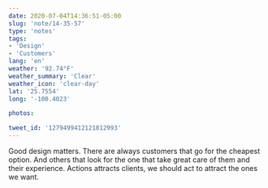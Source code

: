 ```yaml
---
date: 2020-07-04T14:36:51-05:00
slug: 'note/14-35-57'
type: 'notes'
tags:
- 'Design'
- 'Customers'
lang: 'en'
weather: '92.74°F'
weather_summary: 'Clear'
weather_icon: 'clear-day'
lat: '25.7554'
long: '-100.4023'

photos:

tweet_id: '1279499412121812993'
---
```

Good design matters. There are always customers that go for the cheapest option. And others that look for the one that take great care of them and their experience. Actions attracts clients, we should act  to attract the ones we want.   